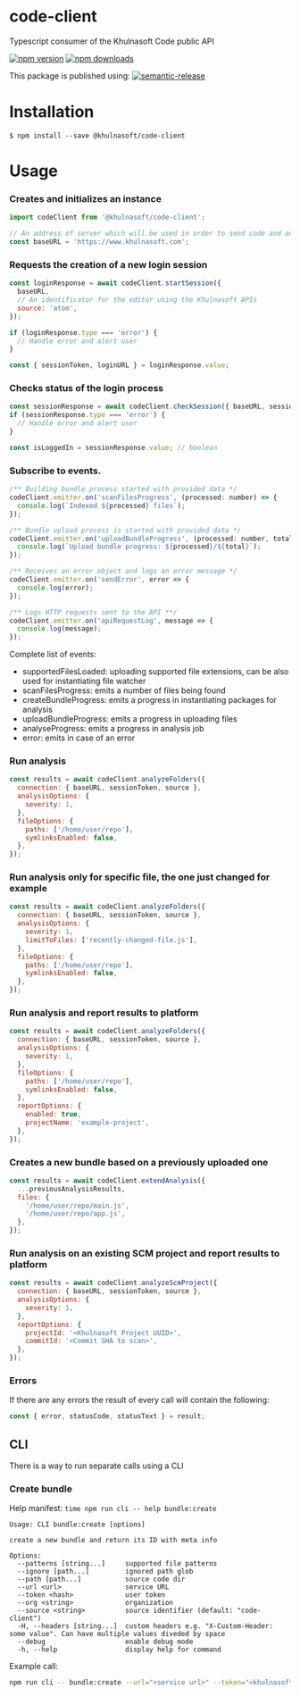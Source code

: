 # code-client

Typescript consumer of the Khulnasoft Code public API

[![npm version](https://img.shields.io/npm/v/@khulnasoft/code-client.svg?style=flat-square)](https://www.npmjs.org/package/@khulnasoft/code-client)
[![npm downloads](https://img.shields.io/npm/dm/@khulnasoft/code-client.svg?style=flat-square)](http://npm-stat.com/charts.html?package=@khulnasoft/code-client)

This package is published using:
[![semantic-release](https://img.shields.io/badge/%20%20%F0%9F%93%A6%F0%9F%9A%80-semantic--release-e10079.svg)](https://github.com/semantic-release/semantic-release)

# Installation

```shell script
$ npm install --save @khulnasoft/code-client
```

# Usage

### Creates and initializes an instance

```javascript
import codeClient from '@khulnasoft/code-client';

// An address of server which will be used in order to send code and analyse it.
const baseURL = 'https://www.khulnasoft.com';
```

### Requests the creation of a new login session

```javascript
const loginResponse = await codeClient.startSession({
  baseURL,
  // An identificator for the editor using the Khulnasoft APIs
  source: 'atom',
});

if (loginResponse.type === 'error') {
  // Handle error and alert user
}

const { sessionToken, loginURL } = loginResponse.value;
```

### Checks status of the login process

```javascript
const sessionResponse = await codeClient.checkSession({ baseURL, sessionToken });
if (sessionResponse.type === 'error') {
  // Handle error and alert user
}

const isLoggedIn = sessionResponse.value; // boolean
```

### Subscribe to events.

```javascript
/** Building bundle process started with provided data */
codeClient.emitter.on('scanFilesProgress', (processed: number) => {
  console.log(`Indexed ${processed} files`);
});

/** Bundle upload process is started with provided data */
codeClient.emitter.on('uploadBundleProgress', (processed: number, total: number) => {
  console.log(`Upload bundle progress: ${processed}/${total}`);
});

/** Receives an error object and logs an error message */
codeClient.emitter.on('sendError', error => {
  console.log(error);
});

/** Logs HTTP requests sent to the API **/
codeClient.emitter.on('apiRequestLog', message => {
  console.log(message);
});
```

Complete list of events:

- supportedFilesLoaded: uploading supported file extensions, can be also used for instantiating file watcher
- scanFilesProgress: emits a number of files being found
- createBundleProgress: emits a progress in instantiating packages for analysis
- uploadBundleProgress: emits a progress in uploading files
- analyseProgress: emits a progress in analysis job
- error: emits in case of an error

### Run analysis

```javascript
const results = await codeClient.analyzeFolders({
  connection: { baseURL, sessionToken, source },
  analysisOptions: {
    severity: 1,
  },
  fileOptions: {
    paths: ['/home/user/repo'],
    symlinksEnabled: false,
  },
});
```

### Run analysis only for specific file, the one just changed for example

```javascript
const results = await codeClient.analyzeFolders({
  connection: { baseURL, sessionToken, source },
  analysisOptions: {
    severity: 1,
    limitToFiles: ['recently-changed-file.js'],
  },
  fileOptions: {
    paths: ['/home/user/repo'],
    symlinksEnabled: false,
  },
});
```

### Run analysis and report results to platform

```javascript
const results = await codeClient.analyzeFolders({
  connection: { baseURL, sessionToken, source },
  analysisOptions: {
    severity: 1,
  },
  fileOptions: {
    paths: ['/home/user/repo'],
    symlinksEnabled: false,
  },
  reportOptions: {
    enabled: true,
    projectName: 'example-project',
  },
});
```

### Creates a new bundle based on a previously uploaded one

```javascript
const results = await codeClient.extendAnalysis({
  ...previousAnalysisResults,
  files: {
    '/home/user/repo/main.js',
    '/home/user/repo/app.js',
  },
});

```

### Run analysis on an existing SCM project and report results to platform

```javascript
const results = await codeClient.analyzeScmProject({
  connection: { baseURL, sessionToken, source },
  analysisOptions: {
    severity: 1,
  },
  reportOptions: {
    projectId: '<Khulnasoft Project UUID>',
    commitId: '<Commit SHA to scan>',
  },
});
```

### Errors

If there are any errors the result of every call will contain the following:

```javascript
const { error, statusCode, statusText } = result;
```

## CLI

There is a way to run separate calls using a CLI

### Create bundle

Help manifest: `time npm run cli -- help bundle:create`

```
Usage: CLI bundle:create [options]

create a new bundle and return its ID with meta info

Options:
  --patterns [string...]     supported file patterns
  --ignore [path...]         ignored path glob
  --path [path...]           source code dir
  --url <url>                service URL
  --token <hash>             user token
  --org <string>             organization
  --source <string>          source identifier (default: "code-client")
  -H, --headers [string...]  custom headers e.g. "X-Custom-Header: some value". Can have multiple values diveded by space
  --debug                    enable debug mode
  -h, --help                 display help for command
```

Example call:

```bash
npm run cli -- bundle:create --url="<service url>" --token="<khulnasoft token>" --headers="<extra>" --patterns=".*" --path="<absolute path>"
```
